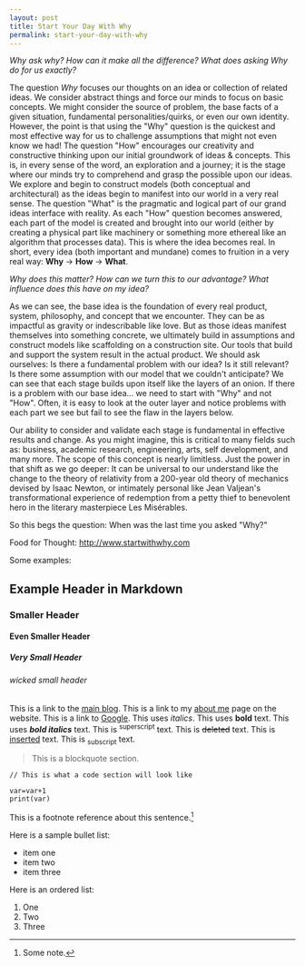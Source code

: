 ```yaml
---
layout: post
title: Start Your Day With Why
permalink: start-your-day-with-why
---
```


*Why ask why? How can it make all the difference? What does asking Why do for us exactly?*

The question *Why* focuses our thoughts on an idea or collection of related ideas.  We consider abstract things and force our minds to focus on basic concepts.  We might consider the source of problem, the base facts of a given situation, fundamental personalities/quirks, or even our own identity.  However, the point is that using the "Why" question is the quickest and most effective way for us to challenge assumptions that might not even know we had! The question "How" encourages our creativity and constructive thinking upon our initial groundwork of ideas & concepts.  This is, in every sense of the word, an exploration and a journey; it is the stage where our minds try to comprehend and grasp the possible upon our ideas.  We explore and begin to construct models (both conceptual and architectural) as the ideas begin to manifest into our world in a very real sense.  The question "What" is the pragmatic and logical part of our grand ideas interface with reality. As each "How" question becomes answered, each part of the model is created and brought into our world (either by creating a physical part like machinery or something more ethereal like an algorithm that processes data).  This is where the idea becomes real.  In short, every idea (both important and mundane) comes to fruition in a very real way: **Why** &#8594; **How** &#8594; **What**.

*Why does this matter? How can we turn this to our advantage? What influence does this have on my idea?*

As we can see, the base idea is the foundation of every real product, system, philosophy, and concept that we encounter. They can be as impactful as gravity or indescribable like love. But as those ideas manifest themselves into something concrete, we ultimately build in assumptions and construct models like scaffolding on a construction site. Our tools that build and support the system result in the actual product. We should ask ourselves: Is there a fundamental problem with our idea? Is it still relevant? Is there some assumption with our model that we couldn't anticipate?  We can see that each stage builds upon itself like the layers of an onion. If there is a problem with our base idea... we need to start with "Why" and not "How". Often, it is easy to look at the outer layer and notice problems with each part we see but fail to see the flaw in the layers below.

Our ability to consider and validate each stage is fundamental in effective results and change.  As you might imagine, this is critical to many fields such as: business, academic research, engineering, arts, self development, and many more.  The scope of this concept is nearly limitless.  Just the power in that shift as we go deeper: It can be universal to our understand like the change to the theory of relativity from a 200-year old theory of mechanics devised by Isaac Newton, or intimately personal like Jean Valjean's transformational experience of redemption from a petty thief to benevolent hero in the literary masterpiece Les Misérables.

So this begs the question:  When was the last time you asked "Why?"


Food for Thought: http://www.startwithwhy.com

Some examples:

## Example Header in Markdown
### Smaller Header
#### Even Smaller Header
##### Very Small Header
###### wicked small header


This is a link to the [main blog](/).
This is a link to my [about me](/about/) page on the website.
This is a link to [Google](https://www.google.com).
This uses *italics*.
This uses **bold** text.
This uses ***bold italics*** text.
This is <sup>superscript</sup> text.
This is <del>deleted</del> text.
This is <ins>inserted</ins> text.
This is <sub>subscript</sub> text.

> This is a blockquote section.

```
// This is what a code section will look like

var=var+1
print(var)

```

This is a footnote reference about this sentence.[^fn-example_footnote]

Here is a sample bullet list:
- item one
- item two
- item three

Here is an ordered list:
1. One
2. Two
3. Three



[^fn-example_footnote]: Some note.
